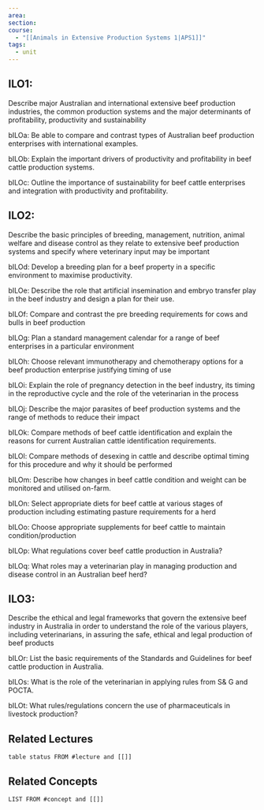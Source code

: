 ```yaml
---
area: 
section: 
course:
  - "[[Animals in Extensive Production Systems 1|APS1]]"
tags:
  - unit
---
```

## ILO1:

Describe major Australian and international extensive beef production industries, the common production systems and the major determinants of profitability, productivity and sustainability   

bILOa: Be able to compare and contrast types of Australian beef production enterprises with international examples.

bILOb: Explain the important drivers of productivity and profitability in beef cattle production systems.

bILOc: Outline the importance of sustainability for beef cattle enterprises and integration with productivity and profitability.

## ILO2:

Describe the basic principles of breeding, management, nutrition, animal welfare and disease control as they relate to extensive beef production systems and specify where veterinary input may be important    

bILOd: Develop a breeding plan for a beef property in a specific environment to maximise productivity.

bILOe: Describe the role that artificial insemination and embryo transfer play in the beef industry and design a plan for their use.

bILOf: Compare and contrast the pre breeding requirements for cows and bulls in beef production

bILOg: Plan a standard management calendar for a range of beef enterprises in a particular environment

bILOh: Choose relevant immunotherapy and chemotherapy options for a beef production enterprise justifying timing of use

bILOi: Explain the role of pregnancy detection in the beef industry, its timing in the reproductive cycle and the role of the veterinarian in the process

bILOj: Describe the major parasites of beef production systems and the range of methods to reduce their impact

bILOk: Compare methods of beef cattle identification and explain the reasons for current Australian cattle identification requirements.

bILOl: Compare methods of desexing in cattle and describe optimal timing for this procedure and why it should be performed

bILOm: Describe how changes in beef cattle condition and weight can be monitored and utilised on-farm.

bILOn: Select appropriate diets for beef cattle at various stages of production including estimating pasture requirements for a herd

bILOo: Choose appropriate supplements for beef cattle to maintain condition/production

bILOp: What regulations cover beef cattle production in Australia?

bILOq: What roles may a veterinarian play in managing production and disease control in an Australian beef herd?

## ILO3:

Describe the ethical and legal frameworks that govern the extensive beef industry in Australia in order to understand the role of the various players, including veterinarians, in assuring the safe, ethical and legal production of beef products   

bILOr: List the basic requirements of the Standards and Guidelines for beef cattle production in Australia.

bILOs: What is the role of the veterinarian in applying rules from S& G and POCTA.

bILOt: What rules/regulations concern the use of pharmaceuticals in livestock production?
## Related Lectures
```dataview
table status FROM #lecture and [[]]
```

## Related Concepts
```dataview
LIST FROM #concept and [[]]
```